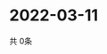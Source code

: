 # 2022-03-11
  共 0条

  <!-- BEGIN -->
  <!-- 最后更新时间Fri Mar 11 2022 06:07:53 GMT+0000 (Coordinated Universal Time) -->
  
  <!-- END -->
  
  